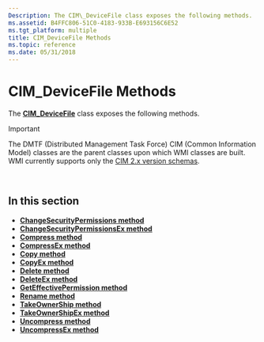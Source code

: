 ```yaml
---
Description: The CIM\_DeviceFile class exposes the following methods.
ms.assetid: B4FFC806-51C0-4183-933B-E693156C6E52
ms.tgt_platform: multiple
title: CIM_DeviceFile Methods
ms.topic: reference
ms.date: 05/31/2018
---
```


# CIM\_DeviceFile Methods

The [**CIM\_DeviceFile**](cim-devicefile.md) class exposes the following methods.

> [!IMPORTANT]
> The DMTF (Distributed Management Task Force) CIM (Common Information Model) classes are the parent classes upon which WMI classes are built. WMI currently supports only the [CIM 2.x version schemas](https://dmtf.org/standards/cim/schemas).

 

## In this section

-   [**ChangeSecurityPermissions method**](changesecuritypermissions-method-in-class-cim-devicefile.md)
-   [**ChangeSecurityPermissionsEx method**](changesecuritypermissionsex-method-in-class-cim-devicefile.md)
-   [**Compress method**](compress-method-in-class-cim-devicefile.md)
-   [**CompressEx method**](compressex-method-in-class-cim-devicefile.md)
-   [**Copy method**](copy-method-in-class-cim-devicefile.md)
-   [**CopyEx method**](copyex-method-in-class-cim-devicefile.md)
-   [**Delete method**](delete-method-in-class-cim-devicefile.md)
-   [**DeleteEx method**](deleteex-method-in-class-cim-devicefile.md)
-   [**GetEffectivePermission method**](geteffectivepermission-method-in-class-cim-devicefile.md)
-   [**Rename method**](rename-method-in-class-cim-devicefile.md)
-   [**TakeOwnerShip method**](takeownership-method-in-class-cim-devicefile.md)
-   [**TakeOwnerShipEx method**](takeownershipex-method-in-class-cim-devicefile.md)
-   [**Uncompress method**](uncompress-method-in-class-cim-devicefile.md)
-   [**UncompressEx method**](uncompressex-method-in-class-cim-devicefile.md)

 

 



